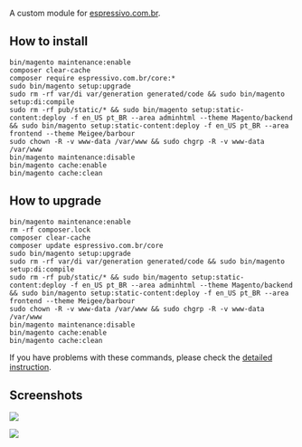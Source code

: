 A custom module for [espressivo.com.br](https://espressivo.com.br).

## How to install
```
bin/magento maintenance:enable
composer clear-cache
composer require espressivo.com.br/core:*
sudo bin/magento setup:upgrade
sudo rm -rf var/di var/generation generated/code && sudo bin/magento setup:di:compile
sudo rm -rf pub/static/* && sudo bin/magento setup:static-content:deploy -f en_US pt_BR --area adminhtml --theme Magento/backend && sudo bin/magento setup:static-content:deploy -f en_US pt_BR --area frontend --theme Meigee/barbour
sudo chown -R -v www-data /var/www && sudo chgrp -R -v www-data /var/www
bin/magento maintenance:disable
bin/magento cache:enable
bin/magento cache:clean
```

## How to upgrade
```
bin/magento maintenance:enable
rm -rf composer.lock
composer clear-cache
composer update espressivo.com.br/core
sudo bin/magento setup:upgrade
sudo rm -rf var/di var/generation generated/code && sudo bin/magento setup:di:compile
sudo rm -rf pub/static/* && sudo bin/magento setup:static-content:deploy -f en_US pt_BR --area adminhtml --theme Magento/backend && sudo bin/magento setup:static-content:deploy -f en_US pt_BR --area frontend --theme Meigee/barbour
sudo chown -R -v www-data /var/www && sudo chgrp -R -v www-data /var/www
bin/magento maintenance:disable
bin/magento cache:enable
bin/magento cache:clean
```

If you have problems with these commands, please check the [detailed instruction](https://mage2.pro/t/263).

## Screenshots

![](https://raw.githubusercontent.com/espressivo-com-br/core/1.0.4/etc/doc/1.png)

![](https://raw.githubusercontent.com/espressivo-com-br/core/1.0.4/etc/doc/2.png)

